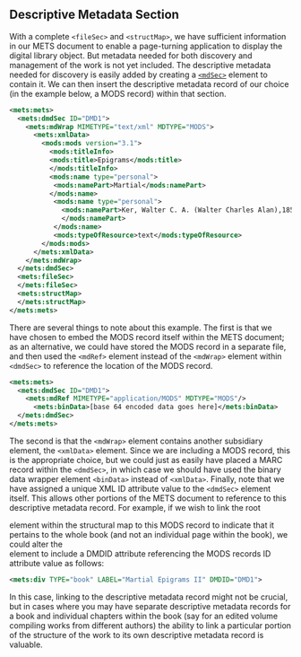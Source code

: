 ## **Descriptive Metadata Section**
With a complete `<fileSec>` and `<structMap>`, we have sufficient information in our METS document to enable a page-turning application to display the digital library object.  But metadata needed for both discovery and management of the work is not yet included.  The descriptive metadata needed for discovery is easily added by creating a [`<mdSec>`](#bookmark=id.2olpkfy) element to contain it.  We can then insert the descriptive metadata record of our choice (in the example below, a MODS record) within that section.


```xml
<mets:mets>
  <mets:dmdSec ID="DMD1">
    <mets:mdWrap MIMETYPE="text/xml" MDTYPE="MODS">
      <mets:xmlData>
        <mods:mods version="3.1">
          <mods:titleInfo>
          <mods:title>Epigrams</mods:title>
          </mods:titleInfo>
          <mods:name type="personal">
           <mods:namePart>Martial</mods:namePart>
          </mods:name>
           <mods:name type="personal">
             <mods:namePart>Ker, Walter C. A. (Walter Charles Alan),1853-1929
             </mods:namePart>
           </mods:name>
           <mods:typeOfResource>text</mods:typeOfResource>
        </mods:mods>
      </mets:xmlData>
    </mets:mdWrap>
  </mets:dmdSec>
  <mets:fileSec>
  </mets:fileSec>
  <mets:structMap>
  </mets:structMap>
</mets:mets>
```

There are several things to note about this example.  The first is that we have chosen to embed the MODS record itself within the METS document; as an alternative, we could have stored the MODS record in a separate file, and then used the `<mdRef>` element instead of the `<mdWrap>` element within `<dmdSec>` to reference the location of the MODS record.


```xml
<mets:mets>
  <mets:dmdSec ID="DMD1">
    <mets:mdRef MIMETYPE="application/MODS" MDTYPE="MODS"/>
      <mets:binData>[base 64 encoded data goes here]</mets:binData>
  </mets:dmdSec>
</mets:mets>
```

The second is that the `<mdWrap>` element contains another subsidiary element, the `<xmlData>` element.  Since we are including a MODS record, this is the appropriate choice, but we could just as easily have placed a MARC record within the `<dmdSec>`, in which case we should have used the binary data wrapper element `<binData>` instead of `<xmlData>`.  Finally, note that we have assigned a unique XML ID attribute value to the `<dmdSec>` element itself.  This allows other portions of the METS document to reference to this descriptive metadata record.  For example, if we wish to link the root <div> element within the structural map to this MODS record to indicate that it pertains to the whole book (and not an individual page within the book), we could alter the <div> element to include a DMDID attribute referencing the MODS records ID attribute value as follows:


```xml
<mets:div TYPE="book" LABEL="Martial Epigrams II" DMDID="DMD1">
```

In this case, linking to the descriptive metadata record might not be crucial, but in cases where you may have separate descriptive metadata records for a book and individual chapters within the book (say for an edited volume compiling works from different authors) the ability to link a particular portion of the structure of the work to its own descriptive metadata record is valuable.